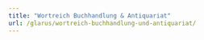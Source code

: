 ```yaml
---
title: "Wortreich Buchhandlung & Antiquariat"
url: /glarus/wortreich-buchhandlung-und-antiquariat/
---
```

